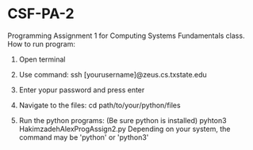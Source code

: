 # CSF-PA-2
Programming Assignment 1 for Computing Systems Fundamentals class.
How to run program:

1. Open terminal

2. Use command: ssh [yourusername]@zeus.cs.txstate.edu

3. Enter yopur password and press enter

4. Navigate to the files: cd path/to/your/python/files

5. Run the python programs: (Be sure python is installed) pyhton3 HakimzadehAlexProgAssign2.py
   Depending on your system, the command may be 'python' or 'python3'
